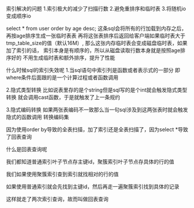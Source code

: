 索引解决的问题
1.索引极大的减少了扫描行数
2.避免重排序和临时表
3.将随机io变成顺序io

select * from user order by age desc;
这条sql会将所有的行加载到内存之后，再按age排序生成一张临时表表
再将这张表排序后返回给客户端如果临时表大于tmp_table_size的值（默认16M）,
那么这张内存临时表会变成磁盘临时表，如果加了索引的话，
索引本身是有顺序的，所以从磁盘读取行数本身就是按照age排序好的
不用生成临时表和额外排序，提升了性能

 什么时候sql的索引失效呢
 1.当sql语句中索引列是函数或者表示式的一部分
 即where条件后面跟的是一个计算过程或者函数调用


 2.隐式类型转换
 比如说表里存的是个string但是sql写的是个int就会触发隐式类型转换
 就会调用cast函数，于是就触发了上一条规约

 3.隐式编码转换
 如果两张表编码不一致那么当一句sql涉及到这两张表时就会触发隐式的函数调用
 转换编码集

 因为使用order by导致的全表扫描，加了索引还是全表扫描了，因为select *导致了回表查询

 什么是回表查询呢

 我们都知道普通索引叶子节点存主键id，聚簇索引叶子节点存具体的行的值

 我们如果使用聚簇索引查到索引就找相对的行的值

 如果使用普通索引就会先找到主键id，然后再走一遍聚簇索引找到具体的记录

 这样就走了两次索引查询，故而叫做回表查询

 

